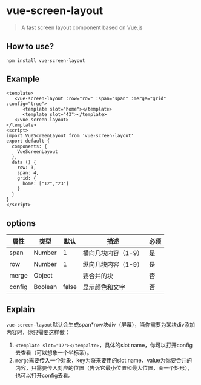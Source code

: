 # vue-screen-layout
> A fast screen layout component based on Vue.js
## How to use?
`npm install vue-screen-layout`
## Example
```
<template>
   <vue-screen-layout :row="row" :span="span" :merge="grid" :config="true">
      <template slot="home"></template>
      <template slot="43"></template>
   </vue-screen-layout>
</template>
<script>
import VueScreenLayout from 'vue-screen-layout'
export default {
  components: {
    VueScreenLayout
  },
  data () {
    row: 3,
    span: 4,
    grid: {
      home: ["12","23"]
    }
  }
}
</script>
```
## options
| 属性 | 类型 | 默认 | 描述 | 必须 |
|----|----|----| ----| ----|
| span | Number | 1 | 横向几块内容（1-9） | 是 |
| row | Number | 1 | 纵向几块内容（1-9） | 是 |
| merge | Object | | 要合并的块 | 否 |
| config | Boolean | false | 显示颜色和文字 | 否 |

## Explain
`vue-screen-layout`默认会生成span*row块div（屏幕），当你需要为某块div添加内容时，你只需要这样做：
1. `<template slot="12"></tempalte>`，具体的slot name，你可以打开config去查看（可以想象一个坐标系）。
2. `merge`需要传入一个对象，key为将来要用的slot name，value为你要合并的内容，只需要传入对应的位置（告诉它最小位置和最大位置，画一个矩形），也可以打开config去看。

